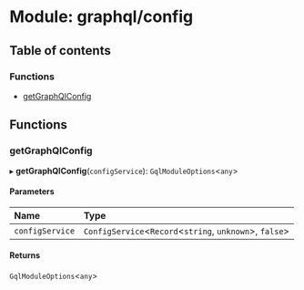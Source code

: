 # Module: graphql/config

## Table of contents

### Functions

- [getGraphQlConfig](graphql_config.md#getgraphqlconfig)

## Functions

### getGraphQlConfig

▸ **getGraphQlConfig**(`configService`): `GqlModuleOptions`<`any`\>

#### Parameters

| Name | Type |
| :------ | :------ |
| `configService` | `ConfigService`<`Record`<`string`, `unknown`\>, ``false``\> |

#### Returns

`GqlModuleOptions`<`any`\>
